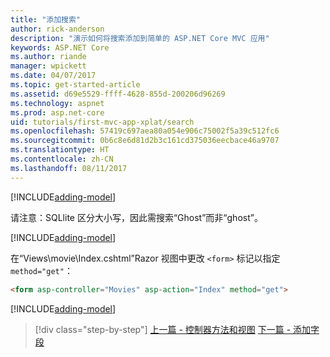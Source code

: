 ```yaml
---
title: "添加搜索"
author: rick-anderson
description: "演示如何将搜索添加到简单的 ASP.NET Core MVC 应用"
keywords: ASP.NET Core
ms.author: riande
manager: wpickett
ms.date: 04/07/2017
ms.topic: get-started-article
ms.assetid: d69e5529-ffff-4628-855d-200206d96269
ms.technology: aspnet
ms.prod: asp.net-core
uid: tutorials/first-mvc-app-xplat/search
ms.openlocfilehash: 57419c697aea80a054e906c75002f5a39c512fc6
ms.sourcegitcommit: 0b6c8e6d81d2b3c161cd375036eecbace46a9707
ms.translationtype: HT
ms.contentlocale: zh-CN
ms.lasthandoff: 08/11/2017
---
```

[!INCLUDE[adding-model](../../includes/mvc-intro/search1.md)]

请注意：SQLlite 区分大小写，因此需搜索“Ghost”而非“ghost”。

[!INCLUDE[adding-model](../../includes/mvc-intro/search2.md)]

在“Views\movie\Index.cshtml”Razor 视图中更改 `<form>` 标记以指定 `method="get"`：

```html
<form asp-controller="Movies" asp-action="Index" method="get">
```

[!INCLUDE[adding-model](../../includes/mvc-intro/search3.md)]

>[!div class="step-by-step"]
[上一篇 - 控制器方法和视图](controller-methods-views.md)
[下一篇 - 添加字段](new-field.md)  
